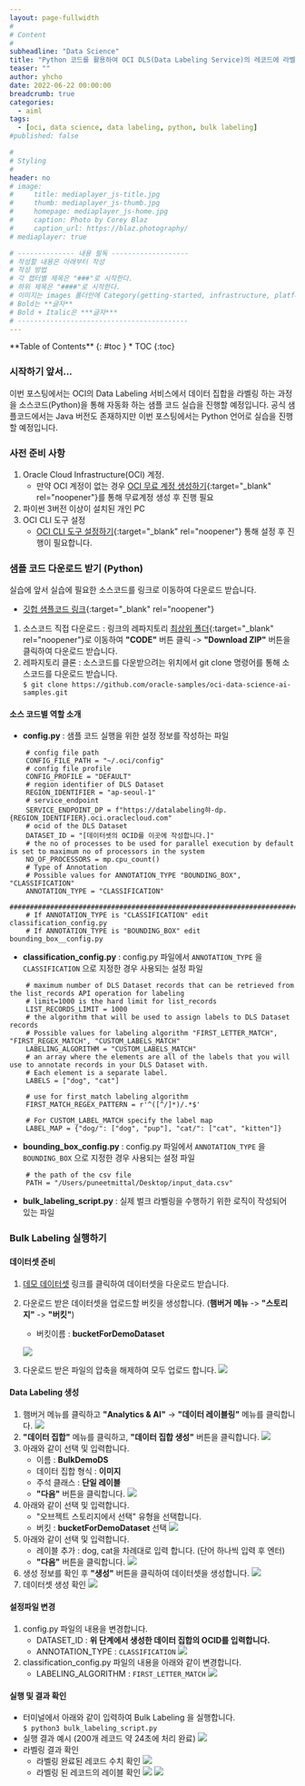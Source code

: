 ```yaml
---
layout: page-fullwidth
#
# Content
#
subheadline: "Data Science"
title: "Python 코드를 활용하여 OCI DLS(Data Labeling Service)의 레코드에 라벨링 하기"
teaser: ""
author: yhcho
date: 2022-06-22 00:00:00
breadcrumb: true
categories:
  - aiml
tags:
  - [oci, data science, data labeling, python, bulk labeling]
#published: false

#
# Styling
#
header: no
# image:
#     title: mediaplayer_js-title.jpg
#     thumb: mediaplayer_js-thumb.jpg
#     homepage: mediaplayer_js-home.jpg
#     caption: Photo by Corey Blaz
#     caption_url: https://blaz.photography/
# mediaplayer: true

# -------------- 내용 필독 -------------------
# 작성할 내용은 아래부터 작성
# 작성 방법
# 각 챕터별 제목은 "###"로 시작한다.
# 하위 제목은 "####"로 시작한다.
# 이미지는 images 폴더안에 Category(getting-started, infrastructure, platform, database, aiml)에 넣고 사용 시 "../../images/카테고리명/이미지" 형태로 참조한다.
# Bold는 **글자**
# Bold + Italic은 ***글자***
# ------------------------------------------
---
```


<div class="panel radius" markdown="1">
**Table of Contents**
{: #toc }
*  TOC
{:toc}
</div>

### 시작하기 앞서...
이번 포스팅에서는 OCI의 Data Labeling 서비스에서 데이터 집합을 라벨링 하는 과정을 소스코드(Python)을 통해 자동화 하는 샘플 코드 실습을 진행할 예정입니다.
공식 샘플코드에서는 Java 버전도 존재하지만 이번 포스팅에서는 Python 언어로 실습을 진행할 예정입니다.

### 사전 준비 사항
1. Oracle Cloud Infrastructure(OCI) 계정. 
   - 만약 OCI 계정이 없는 경우 [OCI 무료 계정 생성하기](/getting-started/free-oci-promotions/){:target="_blank" rel="noopener"}를 통해 무료계정 생성 후 진행 필요
2. 파이썬 3버전 이상이 설치된 개인 PC
3. OCI CLI 도구 설정
   - [OCI CLI 도구 설정하기](/getting-started/ocicli-config/){:target="_blank" rel="noopener"} 통해 설정 후 진행이 필요합니다.

### 샘플 코드 다운로드 받기 (Python)
실습에 앞서 실습에 필요한 소스코드를 링크로 이동하여 다운로드 받습니다. 
- [깃헙 샘플코드 링크](https://github.com/oracle-samples/oci-data-science-ai-samples/tree/master/data_labeling_examples/bulk_labeling_python){:target="_blank" rel="noopener"}

 1. 소스코드 직접 다운로드 : 링크의 레파지토리 [최상위 폴더](https://github.com/oracle-samples/oci-data-science-ai-samples){:target="_blank" rel="noopener"}로 이동하여 **"CODE"** 버튼 클릭 -> **"Download ZIP"** 버튼을 클릭하여 다운로드 받습니다. 
 2. 레파지토리 클론 : 소스코드를 다운받으려는 위치에서 git clone 명령어를 통해 소스코드를 다운로드 받습니다.<br>
    `$ git clone https://github.com/oracle-samples/oci-data-science-ai-samples.git`

#### 소스 코드별 역할 소개
- **config.py** : 샘플 코드 실행을 위한 설정 정보를 작성하는 파일
```
    # config file path
    CONFIG_FILE_PATH = "~/.oci/config"
    # config file profile
    CONFIG_PROFILE = "DEFAULT"
    # region identifier of DLS Dataset
    REGION_IDENTIFIER = "ap-seoul-1"
    # service_endpoint
    SERVICE_ENDPOINT_DP = f"https://datalabeling햐-dp.{REGION_IDENTIFIER}.oci.oraclecloud.com"
    # ocid of the DLS Dataset
    DATASET_ID = "[데이터셋의 OCID를 이곳에 작성합니다.]"
    # the no of processes to be used for parallel execution by default is set to maximum no of processors in the system
    NO_OF_PROCESSORS = mp.cpu_count()
    # Type of Annotation
    # Possible values for ANNOTATION_TYPE "BOUNDING_BOX", "CLASSIFICATION"
    ANNOTATION_TYPE = "CLASSIFICATION"
    ##############################################################################################################
    # If ANNOTATION_TYPE is "CLASSIFICATION" edit classification_config.py
    # If ANNOTATION_TYPE is "BOUNDING_BOX" edit bounding_box__config.py
```
- **classification_config.py** : config.py 파일에서 `ANNOTATION_TYPE` 을 `CLASSIFICATION` 으로 지정한 경우 사용되는 설정 파일
```
    # maximum number of DLS Dataset records that can be retrieved from the list_records API operation for labeling
    # limit=1000 is the hard limit for list_records
    LIST_RECORDS_LIMIT = 1000
    # the algorithm that will be used to assign labels to DLS Dataset records
    # Possible values for labeling algorithm "FIRST_LETTER_MATCH", "FIRST_REGEX_MATCH", "CUSTOM_LABELS_MATCH"
    LABELING_ALGORITHM = "CUSTOM_LABELS_MATCH"
    # an array where the elements are all of the labels that you will use to annotate records in your DLS Dataset with.
    # Each element is a separate label.
    LABELS = ["dog", "cat"]
    
    # use for first_match labeling algorithm
    FIRST_MATCH_REGEX_PATTERN = r'^([^/]*)/.*$'
    
    # For CUSTOM_LABEL_MATCH specify the label map
    LABEL_MAP = {"dog/": ["dog", "pup"], "cat/": ["cat", "kitten"]}
```
- **bounding_box_config.py** : config.py 파일에서 `ANNOTATION_TYPE` 을 `BOUNDING_BOX` 으로 지정한 경우 사용되는 설정 파일
```
    # the path of the csv file
    PATH = "/Users/puneetmittal/Desktop/input_data.csv"
```
- **bulk_labeling_script.py** : 실제 벌크 라벨링을 수행하기 위한 로직이 작성되어 있는 파일

### Bulk Labeling 실행하기

#### 데이터셋 준비
1. [데모 데이터셋](/assets/files/demo-dataset.zip) 링크를 클릭하여 데이터셋을 다운로드 받습니다.
2. 다운로드 받은 데이터셋을 업로드할 버킷을 생성합니다. (**햄버거 메뉴** -> **"스토리지"** -> **"버킷"**)
   - 버킷이름 : **bucketForDemoDataset**
   
   ![](/assets/img/aiml/2022/oci-bulk-dls-demo-1.png " ")
3. 다운로드 받은 파일의 압축을 해제하여 모두 업로드 합니다.
   ![](/assets/img/aiml/2022/oci-bulk-dls-demo-2.png " ")

#### Data Labeling 생성
1. 햄버거 메뉴를 클릭하고 **"Analytics & AI"** -> **"데이터 레이블링"** 메뉴를 클릭합니다.
   ![](/assets/img/aiml/2022/oci-bulk-dls-demo-3.png " ")
2. **"데이터 집합"** 메뉴를 클릭하고, **"데이터 집합 생성"** 버튼을 클릭합니다.
   ![](/assets/img/aiml/2022/oci-bulk-dls-demo-4.png " ")
3. 아래와 같이 선택 및 입력합니다.
   - 이름 : **BulkDemoDS**
   - 데이터 집합 형식 : **이미지**
   - 주석 클래스 : **단일 레이블**
   - **"다음"** 버튼을 클릭합니다.
   ![](/assets/img/aiml/2022/oci-bulk-dls-demo-5.png " ")
4. 아래와 같이 선택 및 입력합니다.
   - "오브젝트 스토리지에서 선택" 유형을 선택합니다.
   - 버킷 : **bucketForDemoDataset** 선택
   ![](/assets/img/aiml/2022/oci-bulk-dls-demo-6.png " ")
5. 아래와 같이 선택 및 입력합니다.
   - 레이블 추가 : dog, cat을 차례대로 입력 합니다. (단어 하나씩 입력 후 엔터)
   - **"다음"** 버튼을 클릭합니다.
   ![](/assets/img/aiml/2022/oci-bulk-dls-demo-7.png " ")
6. 생성 정보를 확인 후 **"생성"** 버튼을 클릭하여 데이터셋을 생성합니다.
   ![](/assets/img/aiml/2022/oci-bulk-dls-demo-8.png " ")
7. 데이터셋 생성 확인
   ![](/assets/img/aiml/2022/oci-bulk-dls-demo-9.png " ")

#### 설정파일 변경
1. config.py 파일의 내용을 변경합니다.
   - DATASET_ID : **위 단계에서 생성한 데이터 집합의 OCID를 입력합니다.**
   - ANNOTATION_TYPE : `CLASSIFICATION`
   ![](/assets/img/aiml/2022/oci-bulk-dls-demo-11.png " ")
2. classification_config.py 파일의 내용을 아래와 같이 변경합니다.
   - LABELING_ALGORITHM : `FIRST_LETTER_MATCH`
   ![](/assets/img/aiml/2022/oci-bulk-dls-demo-10.png " ")

#### 실행 및 결과 확인
- 터미널에서 아래와 같이 입력하여 Bulk Labeling 을 실행합니다.<br>
  `$ python3 bulk_labeling_script.py`
- 실행 결과 예시 (200개 레코드 약 24초에 처리 완료)
  ![](/assets/img/aiml/2022/oci-bulk-dls-demo-12.png " ")
- 라벨링 결과 확인
  - 라벨링 완료된 레코드 수치 확인
  ![](/assets/img/aiml/2022/oci-bulk-dls-demo-15.png " ")
  - 라벨링 된 레코드의 레이블 확인
  ![](/assets/img/aiml/2022/oci-bulk-dls-demo-14.png " ")
  ![](/assets/img/aiml/2022/oci-bulk-dls-demo-16.png " ")